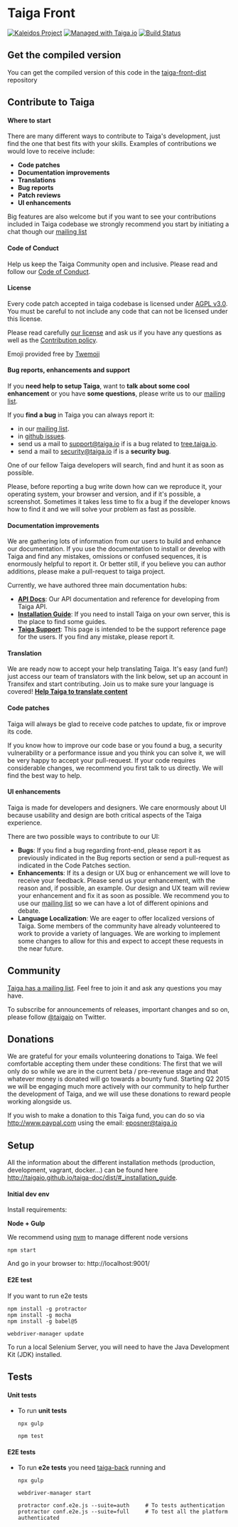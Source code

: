 # Taiga Front #

[![Kaleidos Project](http://kaleidos.net/static/img/badge.png)](https://github.com/kaleidos "Kaleidos Project")
[![Managed with Taiga.io](https://img.shields.io/badge/managed%20with-TAIGA.io-709f14.svg)](https://tree.taiga.io/project/taiga/ "Managed with Taiga.io")
[![Build Status](https://img.shields.io/travis/taigaio/taiga-front.svg)](https://travis-ci.org/taigaio/taiga-front "Build Status")

## Get the compiled version ##

You can get the compiled version of this code in the
[taiga-front-dist](http://github.com/taigaio/taiga-front-dist) repository


## Contribute to Taiga ##

#### Where to start ####

There are many different ways to contribute to Taiga's development, just find the one that best fits with your skills. Examples of contributions we would love to receive include:

- **Code patches**
- **Documentation improvements**
- **Translations**
- **Bug reports**
- **Patch reviews**
- **UI enhancements**

Big features are also welcome but if you want to see your contributions included in Taiga codebase we strongly recommend you start by initiating a chat though our [mailing list](http://groups.google.co.uk/d/forum/taigaio)


#### Code of Conduct ####

Help us keep the Taiga Community open and inclusive. Please read and follow our [Code of Conduct](https://github.com/taigaio/code-of-conduct/blob/master/CODE_OF_CONDUCT.md).


#### License ####

Every code patch accepted in taiga codebase is licensed under [AGPL v3.0](http://www.gnu.org/licenses/agpl-3.0.html). You must be careful to not include any code that can not be licensed under this license.

Please read carefully [our license](https://github.com/taigaio/taiga-front/blob/master/LICENSE) and ask us if you have any questions as well as the [Contribution policy](https://github.com/taigaio/taiga-front/blob/master/CONTRIBUTING.md).

Emoji provided free by [Twemoji](https://github.com/twitter/twemoji)

#### Bug reports, enhancements and support ####

If you **need help to setup Taiga**, want to **talk about some cool enhancement** or you have **some questions**, please write us to our [mailing list](http://groups.google.com/d/forum/taigaio).

If you **find a bug** in Taiga you can always report it:

- in our [mailing list](http://groups.google.com/d/forum/taigaio).
- in [github issues](https://github.com/taigaio/taiga-front/issues).
- send us a mail to support@taiga.io if is a bug related to [tree.taiga.io](https://tree.taiga.io).
- send a mail to security@taiga.io if is a **security bug**.

One of our fellow Taiga developers will search, find and hunt it as soon as possible.

Please, before reporting a bug write down how can we reproduce it, your operating system, your browser and version, and if it's possible, a screenshot. Sometimes it takes less time to fix a bug if the developer knows how to find it and we will solve your problem as fast as possible.


#### Documentation improvements ####

We are gathering lots of information from our users to build and enhance our documentation. If you use the documentation to install or develop with Taiga and find any mistakes, omissions or confused sequences, it is enormously helpful to report it. Or better still, if you believe you can author additions, please make a pull-request to taiga project.

Currently, we have authored three main documentation hubs:

- **[API Docs](https://github.com/taigaio/taiga-doc)**: Our API documentation and reference for developing from Taiga API.
- **[Installation Guide](https://github.com/taigaio/taiga-doc)**: If you need to install Taiga on your own server, this is the place to find some guides.
- **[Taiga Support](https://github.com/taigaio/taiga-doc)**: This page is intended to be the support reference page for the users. If you find any mistake, please report it.


#### Translation ####

We are ready now to accept your help translating Taiga. It's easy (and fun!) just access our team of translators with the link below, set up an account in Transifex and start contributing. Join us to make sure your language is covered! **[Help Taiga to translate content](https://www.transifex.com/signup/ "Help Taiga to translate content")**


#### Code patches ####

Taiga will always be glad to receive code patches to update, fix or improve its code.

If you know how to improve our code base or you found a bug, a security vulnerability or a performance issue and you think you can solve it, we will be very happy to accept your pull-request. If your code requires considerable changes, we recommend you first  talk to us directly. We will find the best way to help.


#### UI enhancements ####

Taiga is made for developers and designers. We care enormously about UI because usability and design are both critical aspects of the Taiga experience.

There are two possible ways to contribute to our UI:
- **Bugs**: If you find a bug regarding front-end, please report it as previously indicated in the Bug reports section or send a pull-request as indicated in the Code Patches section.
- **Enhancements**: If its a design or UX bug or enhancement we will love to receive your feedback. Please send us your enhancement, with the reason and, if possible, an example. Our design and UX team will review your enhancement and fix it as soon as possible. We recommend you to use our [mailing list](http://groups.google.co.uk/d/forum/taigaio) so we can have a lot of different opinions and debate.
- **Language Localization**: We are eager to offer localized versions of Taiga. Some members of the community have already volunteered to work to provide a variety of languages. We are working to implement some changes to allow for this and expect to accept these requests in the near future.



## Community ##

[Taiga has a mailing list](http://groups.google.com/d/forum/taigaio). Feel free to join it and ask any questions you may have.

To subscribe for announcements of releases, important changes and so on, please follow [@taigaio](https://twitter.com/taigaio) on Twitter.


## Donations ##

We are grateful for your emails volunteering donations to Taiga. We feel comfortable accepting them under these conditions: The first that we will only do so while we are in the current beta / pre-revenue stage and that whatever money is donated will go towards a bounty fund. Starting Q2 2015 we will be engaging much more actively with our community to help further the development of Taiga, and we will use these donations to reward people working alongside us.

If you wish to make a donation to this Taiga fund, you can do so via http://www.paypal.com using the email: eposner@taiga.io


## Setup ##

All the information about the different installation methods (production, development, vagrant, docker...) can be found here http://taigaio.github.io/taiga-doc/dist/#_installation_guide.

#### Initial dev env ####

Install requirements:

**Node + Gulp**

We recommend using [nvm](https://github.com/creationix/nvm) to manage different node versions
```
npm start
```

And go in your browser to: http://localhost:9001/

#### E2E test ####

If you want to run e2e tests

```
npm install -g protractor
npm install -g mocha
npm install -g babel@5

webdriver-manager update
```

To run a local Selenium Server, you will need to have the Java Development Kit (JDK) installed.

## Tests ##

#### Unit tests ####

- To run **unit tests**

  ```
  npx gulp
  ```
  ```
  npm test
  ```

#### E2E tests ####

- To run **e2e tests** you need [taiga-back](https://github.com/taigaio/taiga-back) running and

  ```
  npx gulp
  ```
  ```
  webdriver-manager start
  ```
  ```
  protractor conf.e2e.js --suite=auth     # To tests authentication
  protractor conf.e2e.js --suite=full     # To test all the platform authenticated
  ```
